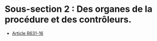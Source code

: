 # Sous-section 2 : Des organes de la procédure et des contrôleurs.

- [Article R631-16](article-r631-16.md)
